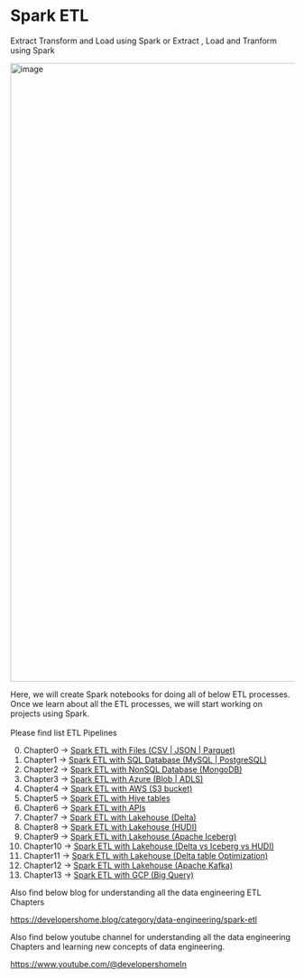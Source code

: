 # Spark ETL
Extract Transform and Load using Spark or
Extract , Load and Tranform using Spark

<img width="1096" alt="image" src="https://user-images.githubusercontent.com/118063572/216761681-71ade161-a7a5-42c7-9c61-037a0d65c247.png">

Here, we will create Spark notebooks for doing all of below ETL processes. Once we learn about all the ETL processes, we will start working on projects using Spark. <br/><br/>
Please find list ETL Pipelines

0. Chapter0 -> [Spark ETL with Files (CSV | JSON | Parquet)](Chapter%200/README.md)
1. Chapter1 -> [Spark ETL with SQL Database (MySQL | PostgreSQL)](Chapter%201/README.md)
2. Chapter2 -> [Spark ETL with NonSQL Database (MongoDB)](Chapter%202/README.md)
3. Chapter3 -> [Spark ETL with Azure (Blob | ADLS)](Chapter%203/README.md)
4. Chapter4 -> [Spark ETL with AWS (S3 bucket)](Chapter%204/README.md)
5. Chapter5 -> [Spark ETL with Hive tables](Chapter%205/README.md)
6. Chapter6 -> [Spark ETL with APIs](Chapter%206/README.md)
7. Chapter7 -> [Spark ETL with Lakehouse (Delta)](Chapter%207/README.md)
8. Chapter8 -> [Spark ETL with Lakehouse (HUDI)](Chapter%208/README.md)
9. Chapter9 -> [Spark ETL with Lakehouse (Apache Iceberg)](Chapter%209/README.md)
10. Chapter10 -> [Spark ETL with Lakehouse (Delta vs Iceberg vs HUDI)](Chapter%2010/README.md)
11. Chapter11 -> [Spark ETL with Lakehouse (Delta table Optimization)](Chapter%2011/README.md)
12. Chapter12 -> [Spark ETL with Lakehouse (Apache Kafka)](Chapter%2011/README.md)
13. Chapter13 -> [Spark ETL with GCP (Big Query)](Chapter%2013/README.md)


Also find below blog for understanding all the data engineering ETL Chapters 

https://developershome.blog/category/data-engineering/spark-etl

Also find below youtube channel for understanding all the data engineering Chapters and learning new concepts of data engineering.

https://www.youtube.com/@developershomeIn
